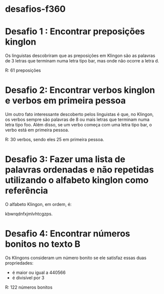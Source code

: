 # desafios-f360


# Desafio 1 : Encontrar preposições kinglon

Os linguistas descobriram que as preposições em Klingon são as palavras de 3 letras que terminam numa letra tipo bar, mas onde não ocorre a letra d. 

R: 61 preposições


# Desafio 2: Encontrar verbos kinglon e verbos em primeira pessoa

Um outro fato interessante descoberto pelos linguistas é que, no Klingon, os verbos sempre são palavras de 8 ou mais letras que terminam numa letra tipo foo. Além disso, se um verbo começa com uma letra tipo bar, o verbo está em primeira pessoa.

R: 30 verbos, sendo eles 25 em primeira pessoa.


# Desafio 3: Fazer uma lista de palavras ordenadas e não repetidas utilizando o alfabeto kinglon como referência

O alfabeto Klingon, em ordem, é: 

kbwrqdnfxjmlvhtcgzps. 



# Desafio 4: Encontrar números bonitos no texto B

Os Klingons consideram um número bonito se ele satisfaz essas duas propriedades:

- é maior ou igual a 440566
- é divisível por 3

R: 122 números bonitos
